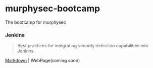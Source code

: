 # murphysec-bootcamp

The bootcamp for murphysec


### Jenkins

> Best practices for integrating security detection capabilities into Jenkins

[Markdown](./tutorials-markdown/Jenkins/Jenkins.md) | WebPage(coming soon)
